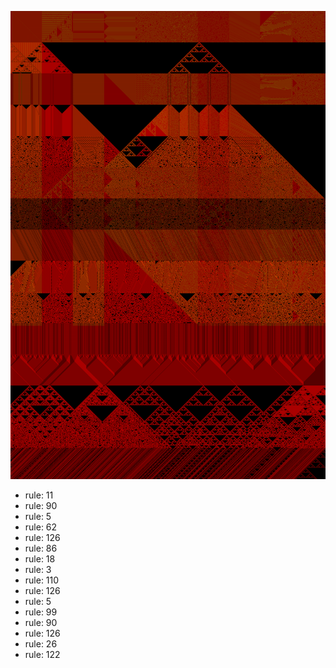 ![photo](./output.png) 
 * rule: 11
* rule: 90
* rule: 5
* rule: 62
* rule: 126
* rule: 86
* rule: 18
* rule: 3
* rule: 110
* rule: 126
* rule: 5
* rule: 99
* rule: 90
* rule: 126
* rule: 26
* rule: 122
